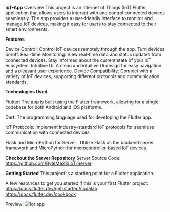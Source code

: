 **IoT-App**
Overview
This project is an Internet of Things (IoT) Flutter application that allows users to interact with and control connected devices seamlessly. The app provides a user-friendly interface to monitor and manage IoT devices, making it easy for users to stay connected to their smart environments.

**Features**

Device Control: Control IoT devices remotely through the app. Turn devices on/off.
Real-time Monitoring: View real-time data and status updates from connected devices. Stay informed about the current state of your IoT ecosystem.
Intuitive Ui: A clean and intuitive Ui design for easy navigation and a pleasant user experience.
Device Compatibility: Connect with a variety of IoT devices, supporting different protocols and communication standards.

**Technologies Used**

Flutter: The app is built using the Flutter framework, allowing for a single codebase for both Android and iOS platforms.

Dart: The programming language used for developing the Flutter app.

IoT Protocols: Implement industry-standard IoT protocols for seamless communication with connected devices.

Flask and MicroPython for Server : Utilize Flask as the backend server framework and MicroPython for microcontroller-based IoT devices.


**Checkout the Server Repository**
Server Source Code: https://github.com/ByteMe23/IoT-Server


**Getting Started**
This project is a starting point for a Flutter application.

A few resources to get you started if this is your first Flutter project:
https://docs.flutter.dev/get-started/codelab
https://docs.flutter.dev/cookbook



Preview: ![Iot app](https://github.com/user-attachments/assets/dc92fd8e-a6bd-45fa-b76e-6f41b26a376c)

